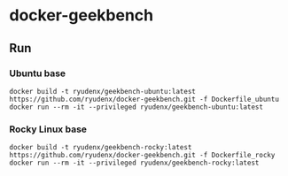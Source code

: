 # docker-geekbench

## Run

### Ubuntu base

```
docker build -t ryudenx/geekbench-ubuntu:latest https://github.com/ryudenx/docker-geekbench.git -f Dockerfile_ubuntu
docker run --rm -it --privileged ryudenx/geekbench-ubuntu:latest
```

### Rocky Linux base

```
docker build -t ryudenx/geekbench-rocky:latest https://github.com/ryudenx/docker-geekbench.git -f Dockerfile_rocky
docker run --rm -it --privileged ryudenx/geekbench-rocky:latest
```

